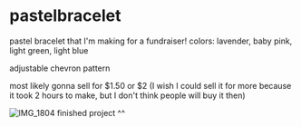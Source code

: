 # pastelbracelet

pastel bracelet that I'm making for a fundraiser! colors: lavender, baby pink, light green, light blue

adjustable chevron pattern


most likely gonna sell for $1.50 or $2 (I wish I could sell it for more because it took  2 hours to make, but I don't think people will buy it then)


![IMG_1804](https://github.com/user-attachments/assets/ee6feee5-a45c-4c73-a1c8-5903eb1aaa0d)
finished project ^^
